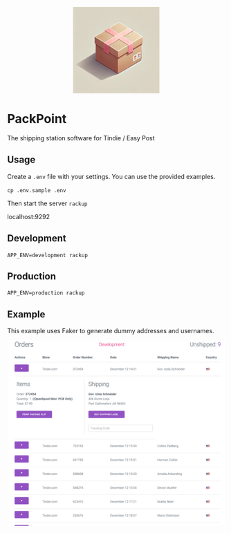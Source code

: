 <p align=center>
    <img src="./images/logo.png" width="200">
</p>


# PackPoint

The shipping station software for Tindie / Easy Post





## Usage

Create a `.env` file with your settings. You can use the provided examples. 

`cp .env.sample .env`


Then start the server
`rackup`

localhost:9292

## Development
```
APP_ENV=development rackup
```



## Production
```
APP_ENV=production rackup
```

## Example
This example uses Faker to generate dummy addresses and usernames. 

![](images/demo2.png)